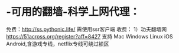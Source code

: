 # -可用的翻墙-科学上网代理：
免费：http://ss.pythonic.life/
     需使用ssr客户端
收费：
     1）功夫翻墙网
       https://51across.org/register?aff=8427
       支持 Mac Windows Linux  iOS  Android,含游戏专线，netflix专线可绕过锁区

       

